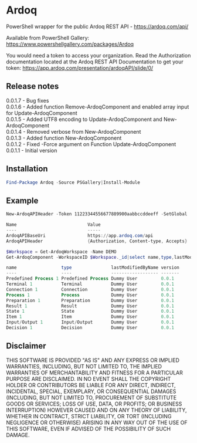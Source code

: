 # Ardoq
PowerShell wrapper for the public Ardoq REST API - https://ardoq.com/api/

Available from PowerShell Gallery: https://www.powershellgallery.com/packages/Ardoq

You would need a token to access your organization. Read the Authorization documentation located at the Ardoq REST API Documentation to get your token: https://app.ardoq.com/presentation/ardoqAPI/slide/0/

## Release notes
0.0.1.7 - Bug fixes<br>
0.0.1.6 - Added function Remove-ArdoqComponent and enabled array input for Update-ArdoqComponent<br>
0.0.1.5 - Added UTF8 encoding to Update-ArdoqComponent and New-ArdoqComponent<br>
0.0.1.4 - Removed verbose from New-ArdoqComponent<br>
0.0.1.3 - Added function New-ArdoqComponent<br>
0.0.1.2 - Fixed -Force argument on Function Update-ArdoqComponent<br>
0.0.1.1 - Initial version

## Installation
```powershell
Find-Package Ardoq -Source PSGallery|Install-Module
```

## Example
```powershell
New-ArdoqAPIHeader -Token 11223344556677889900aabbccddeeff -SetGlobal

Name                           Value                                                                                                  
----                           -----                                                                                                  
ArdoqAPIBaseUri                https://app.ardoq.com/api                                                                              
ArdoqAPIHeader                 {Authorization, Content-type, Accepts}  

$Workspace = Get-ArdoqWorkspace -Name DEMO
Get-ArdoqComponent -WorkspaceID $Workspace._id|select name,type,lastModifiedByName,version

name                 type               lastModifiedByName version
----                 ----               ------------------ -------
Predefined Process 1 Predefined Process Dummy User         0.0.1  
Terminal 1           Terminal           Dummy User         0.0.1  
Connection 1         Connection         Dummy User         0.0.1  
Process 1            Process            Dummy User         0.0.1  
Preparation 1        Preparation        Dummy User         0.0.1  
Result 1             Result             Dummy User         0.0.1  
State 1              State              Dummy User         0.0.1  
Item 1               Item               Dummy User         0.0.1  
Input/Output 1       Input/Output       Dummy User         0.0.1  
Decision 1           Decision           Dummy User         0.0.1  
```

## Disclaimer
THIS SOFTWARE IS PROVIDED "AS IS" AND ANY EXPRESS OR IMPLIED WARRANTIES, INCLUDING, BUT NOT LIMITED TO, THE IMPLIED WARRANTIES OF MERCHANTABILITY AND FITNESS FOR A PARTICULAR PURPOSE ARE DISCLAIMED. IN NO EVENT SHALL THE COPYRIGHT HOLDER OR CONTRIBUTORS BE LIABLE FOR ANY DIRECT, INDIRECT, INCIDENTAL, SPECIAL, EXEMPLARY, OR CONSEQUENTIAL DAMAGES (INCLUDING, BUT NOT LIMITED TO, PROCUREMENT OF SUBSTITUTE GOODS OR SERVICES; LOSS OF USE, DATA, OR PROFITS; OR BUSINESS INTERRUPTION) HOWEVER CAUSED AND ON ANY THEORY OF LIABILITY, WHETHER IN CONTRACT, STRICT LIABILITY, OR TORT (INCLUDING NEGLIGENCE OR OTHERWISE) ARISING IN ANY WAY OUT OF THE USE OF THIS SOFTWARE, EVEN IF ADVISED OF THE POSSIBILITY OF SUCH DAMAGE.
